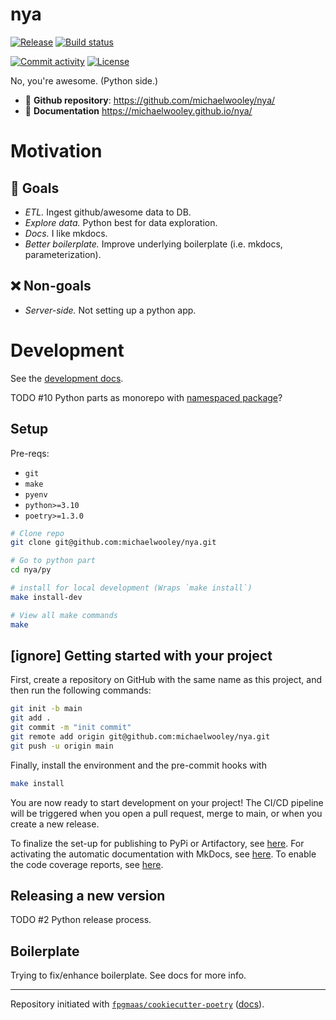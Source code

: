 # nya

[![Release](https://img.shields.io/github/v/release/michaelwooley/nya)](https://img.shields.io/github/v/release/michaelwooley/nya)
[![Build status](https://img.shields.io/github/actions/workflow/status/michaelwooley/nya/main.yml?branch=main)](https://github.com/michaelwooley/nya/actions/workflows/main.yml?query=branch%3Amain)
<!--[![codecov](https://codecov.io/gh/michaelwooley/nya/branch/main/graph/badge.svg)](https://codecov.io/gh/michaelwooley/nya) -->
[![Commit activity](https://img.shields.io/github/commit-activity/m/michaelwooley/nya)](https://img.shields.io/github/commit-activity/m/michaelwooley/nya)
[![License](https://img.shields.io/github/license/michaelwooley/nya)](https://img.shields.io/github/license/michaelwooley/nya)

No, you're awesome. (Python side.)

- 💾 **Github repository**: <https://github.com/michaelwooley/nya/>
- 📖 **Documentation** <https://michaelwooley.github.io/nya/>

# Motivation

## 🥅 Goals

- _ETL._ Ingest github/awesome data to DB.
- _Explore data._ Python best for data exploration.
- _Docs._ I like mkdocs.
- _Better boilerplate._ Improve underlying boilerplate (i.e. mkdocs, parameterization).

## ❌ Non-goals

- _Server-side._ Not setting up a python app.

# Development

See the [development docs](./docs/dev).


TODO #10 Python parts as monorepo with [namespaced package](https://setuptools.pypa.io/en/latest/userguide/package_discovery.html#using-find-namespace-or-find-namespace-packages)?

## Setup

Pre-reqs:

- `git`
- `make`
- `pyenv`
- `python>=3.10`
- `poetry>=1.3.0`

```bash
# Clone repo
git clone git@github.com:michaelwooley/nya.git

# Go to python part
cd nya/py

# install for local development (Wraps `make install`)
make install-dev

# View all make commands
make
```

## [ignore] Getting started with your project

First, create a repository on GitHub with the same name as this project, and then run the following commands:

``` bash
git init -b main
git add .
git commit -m "init commit"
git remote add origin git@github.com:michaelwooley/nya.git
git push -u origin main
```

Finally, install the environment and the pre-commit hooks with

```bash
make install
```

You are now ready to start development on your project! The CI/CD
pipeline will be triggered when you open a pull request, merge to main,
or when you create a new release.

To finalize the set-up for publishing to PyPi or Artifactory, see
[here](https://fpgmaas.github.io/cookiecutter-poetry/features/publishing/#set-up-for-pypi).
For activating the automatic documentation with MkDocs, see
[here](https://fpgmaas.github.io/cookiecutter-poetry/features/mkdocs/#enabling-the-documentation-on-github).
To enable the code coverage reports, see [here](https://fpgmaas.github.io/cookiecutter-poetry/features/codecov/).

## Releasing a new version

TODO #2 Python release process.


## Boilerplate

Trying to fix/enhance boilerplate. See docs for more info.

---

Repository initiated with [`fpgmaas/cookiecutter-poetry`](https://github.com/fpgmaas/cookiecutter-poetry) ([docs](https://fpgmaas.github.io/cookiecutter-poetry)).